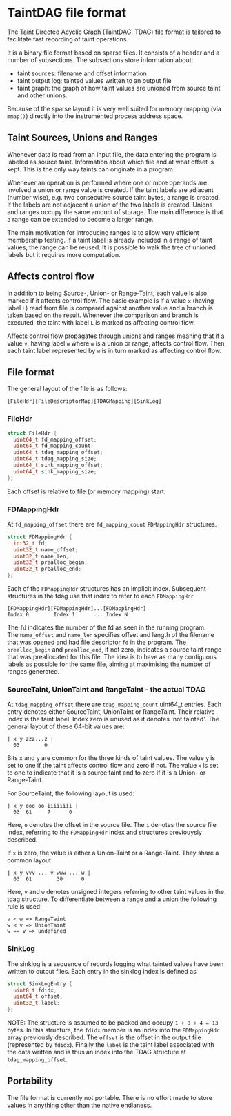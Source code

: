 # TaintDAG file format

The Taint Directed Acyclic Graph (TaintDAG, TDAG) file format is tailored to facilitate fast recording of taint operations.

It is a binary file format based on sparse files. It consists of a header and a number of subsections. The subsections store information about:
* taint sources: filename and offset information
* taint output log: tainted values written to an output file
* taint graph: the graph of how taint values are unioned from source taint and other unions.

Because of the sparse layout it is very well suited for memory mapping (via `mmap()`) directly into the instrumented process address space.

## Taint Sources, Unions and Ranges
Whenever data is read from an input file, the data entering the program is labeled as source taint. Information about which file and at what offset is kept. This is the only way taints can originate in a program.

Whenever an operation is performed where one or more operands are involved a union or range value is created. If the taint labels are adjacent (number wise), e.g. two consecutive source taint bytes, a range is created. If the labels are not adjacent a union of the two labels is created. Unions and ranges occupy the same amount of storage. The main difference is that a range can be extended to become a larger range.

The main motivation for introducing ranges is to allow very efficient membership testing. If a taint label is already included in a range of taint values, the range can be reused. It is possible to walk the tree of unioned labels but it requires more computation.

## Affects control flow
In addition to being Source-, Union- or Range-Taint, each value is also marked if it affects control flow. The basic example is if a value `x` (having label `L`) read from file is compared against another value and a branch is taken based on the result. Whenever the comparison and branch is executed, the taint with label `L` is marked as affecting control flow.

Affects control flow propagates through unions and ranges meaning that if a value `v`, having label `w` where `w` is a union or range, affects control flow. Then each taint label represented by `w` is in turn marked as affecting control flow.

## File format
The general layout of the file is as follows:
```
[FileHdr][FileDescriptorMap][TDAGMapping][SinkLog]
```

### FileHdr
```C
struct FileHdr {
  uint64_t fd_mapping_offset;
  uint64_t fd_mapping_count;
  uint64_t tdag_mapping_offset;
  uint64_t tdag_mapping_size;
  uint64_t sink_mapping_offset;
  uint64_t sink_mapping_size;
};
```
Each offset is relative to file (or memory mapping) start.

### FDMappingHdr
At `fd_mapping_offset` there are `fd_mapping_count` `FDMappingHdr` structures.
```C
struct FDMappingHdr {
  int32_t fd;
  uint32_t name_offset;
  uint32_t name_len;
  uint32_t prealloc_begin;
  uint32_t prealloc_end;
};
```
Each of the `FDMappingHdr` structures has an implicit index. Subsequent structures in the tdag use that index to refer to each `FDMappingHdr`
```
[FDMappingHdr][FDMappingHdr]...[FDMappingHdr]
Index 0        Index 1      ... Index N
```
The `fd` indicates the number of the fd as seen in the running program.  
The `name_offset` and `name_len` specifies offset and length of the filename that was opened and had file descriptor `fd` in the program.
The `prealloc_begin` and `prealloc_end`, if not zero, indicates a source taint range that was preallocated for this file. The idea is to have as many contiguous labels as possible for the same file, aiming at maximising the number of ranges generated.

### SourceTaint, UnionTaint and RangeTaint - the actual TDAG
At `tdag_mapping_offset` there are `tdag_mapping_count` uint64_t entries. Each entry denotes either SourceTaint, UnionTaint or RangeTaint. Their relative index is the taint label. Index zero is unused as it denotes 'not tainted'. The general layout of these 64-bit values are:
```
| x y zzz...z |
  63        0
``` 
Bits `x` and `y` are common for the three kinds of taint values. The value `y` is set to one if the taint affects control flow and zero if not. The value `x` is set to one to indicate that it is a source taint and
to zero if it is a Union- or Range-Taint.

For SourceTaint, the following layout is used:
```
| x y ooo oo iiiiiiii |
  63  61     7      0
```
Here, `o` denotes the offset in the source file. The `i` denotes the source file index, referring to the `FDMappingHdr` index and structures previouysly described.

If `x` is zero, the value is either a Union-Taint or a Range-Taint. They share a common layout
```
| x y vvv ... v www ... w |
  63  61        30      0
```
Here, `v` and `w` denotes unsigned integers referring to other taint values in the tdag structure. To differentiate between a range and a union the following rule is used:
```
v < w => RangeTaint
w < v => UnionTaint
w == v => undefined
```
### SinkLog
The sinklog is a sequence of records logging what tainted values have been written to output files. Each entry in the sinklog index is defined as
```C
struct SinkLogEntry {
  uint8_t fdidx;
  uint64_t offset;
  uint32_t label;
};
```
NOTE: The structure is assumed to be packed and occupy `1 + 8 + 4 = 13` bytes.
In this structure, the `fdidx` member is an index into the `FDMappingHdr` array previously described. The `offset` is the offset in the output file (represented by `fdidx`). Finally the `label` is the taint label associated with the data written and is thus an index into the TDAG structure at `tdag_mapping_offset`.



## Portability
The file format is currently not portable. There is no effort made to store values in anything other than the native endianess.